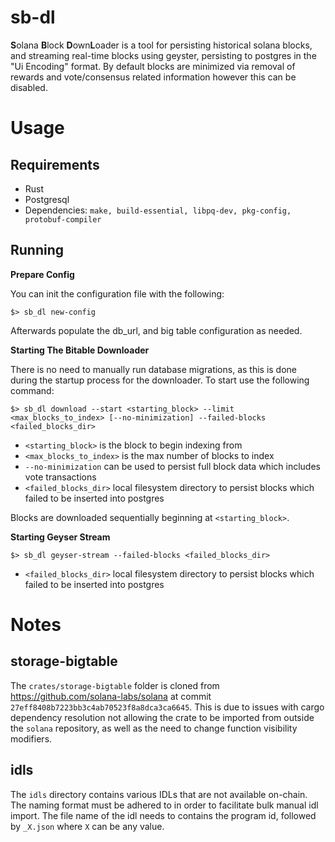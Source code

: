 # sb-dl

**S**olana **B**lock **D**own**L**oader is a tool for persisting historical solana blocks, and streaming real-time blocks using geyster, persisting to postgres in the "Ui Encoding" format. By default blocks are minimized via removal of rewards and vote/consensus related information however this can be disabled.

# Usage

## Requirements

* Rust
* Postgresql
* Dependencies: `make, build-essential, libpq-dev, pkg-config, protobuf-compiler`

## Running

**Prepare Config**

You can init the configuration file with the following:

```shell
$> sb_dl new-config
```

Afterwards populate the db_url, and big table configuration as needed.

**Starting The Bitable Downloader**

There is no need to manually run database migrations, as this is done during the startup process for the downloader. To start use the following command:

```shell
$> sb_dl download --start <starting_block> --limit <max_blocks_to_index> [--no-minimization] --failed-blocks <failed_blocks_dir>
```

* `<starting_block>` is the block to begin indexing from
* `<max_blocks_to_index>` is the max number of blocks to index
* `--no-minimization` can be used to persist full block data which includes vote transactions
* `<failed_blocks_dir>` local filesystem directory to persist blocks which failed to be inserted into postgres

Blocks are downloaded sequentially beginning at `<starting_block>`.

**Starting Geyser Stream**

```shell
$> sb_dl geyser-stream --failed-blocks <failed_blocks_dir>
```

* `<failed_blocks_dir>` local filesystem directory to persist blocks which failed to be inserted into postgres

# Notes

## storage-bigtable

The `crates/storage-bigtable` folder is cloned from <https://github.com/solana-labs/solana> at commit `27eff8408b7223bb3c4ab70523f8a8dca3ca6645`. This is due to issues with cargo dependency resolution not allowing the crate to be imported from outside the `solana` repository, as well as the need to change function visibility modifiers.


## idls

The `idls` directory contains various IDLs that are not available on-chain. The naming format must be adhered to in order to facilitate bulk manual idl import. The file name of the idl needs to contains the program id, followed by `_X.json` where `X` can be any value.